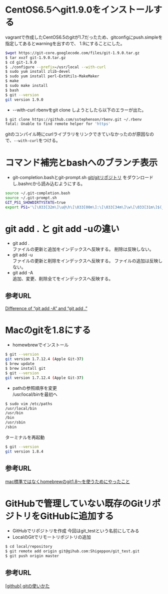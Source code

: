 # CentOS6.5へgit1.9.0をインストールする
vagrantで作成したCentOS6.5のgitが1.7だったため、gitconfigにpush.simpleを指定してあるとwarningを出すので、
1.9にすることにした。
```bash
$wget https://git-core.googlecode.com/files/git-1.9.0.tar.gz
$ tar xvzf git-1.9.0.tar.gz
$ cd git-1.9.0
$ ./configure --prefix=/usr/local --with-curl
$ sudo yum install zlib-devel
$ sudo yum install perl-ExtUtils-MakeMaker
$ make
$ sudo make install
$ bash
$ git --version
git version 1.9.0
```

- --with-curl
rbenvをgit clone しようとしたら以下のエラーが出た。
```bash
$ git clone https://github.com/sstephenson/rbenv.git ~/.rbenv
fatal: Unable to find remote helper for 'https'
```
gitのコンパイル時にcurlライブラリをリンクできていなかったのが原因なので、```--with-curl```をつける。


# コマンド補完とbashへのブランチ表示
* git-completion.bashとgit-prompt.sh
[git/gitリポジトリ](https://github.com/git/git.git)
をダウンロードし.bashrcから読み込むようにする。

```bash
source ~/.git-completion.bash
source ~/.git-prompt.sh
GIT_PS1_SHOWDIRTYSTATE=true
export PS1='\[\033[32m\]\u@\h\[\033[00m\]:\[\033[34m\]\w\[\033[31m\]$(__git_ps1)\[\033[00m\]\$ '
```

# git add . と git add -uの違い
* git add .  
ファイルの更新と追加をインデックスへ反映する。
削除は反映しない。
* git add -u  
ファイルの更新と削除をインデックスへ反映する。
ファイルの追加は反映しない。
* git add -A  
追加、変更、削除全てをインデックスへ反映する。

## 参考URL
[Difference of “git add -A” and “git add .”](http://stackoverflow.com/questions/572549/difference-of-git-add-a-and-git-add)

# Macのgitを1.8にする
* homewbrewでインストール
```bash
$ git --version
git version 1.7.12.4 (Apple Git-37)
$ brew update
$ brew install git
$ git --version
git version 1.7.12.4 (Apple Git-37)
```
* pathの参照順序を変更  
/usr/local/binを最初へ
```bash
$ sudo vim /etc/paths
/usr/local/bin
/usr/bin
/bin
/usr/sbin
/sbin
```
ターミナルを再起動
```bash
$ git --version
git version 1.8.4
```

## 参考URL  
[mac標準ではなくhomebrewのgit1.8〜を使うためにやったこと](http://qiita.com/kony/items/ec5758b72f6799f209d3)

# GitHubで管理していない既存のGitリポジトリをGitHubに追加する
* GitHubでリポジトリを作成
今回はgit_testという名前にしてみる
* LocalのGitでリモートリポジトリの追加

```bash
$ cd local/repository
$ git remote add origin git@gihub.com:Shigeppon/git_test.git
$ git push origin master
```

## 参考URL
[[github] gitの使いかた](http://za.toypark.in/html/2009/02-19.html)
